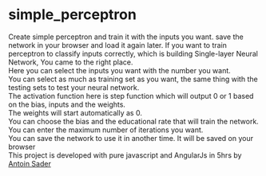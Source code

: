 # simple_perceptron
Create simple perceptron and train it with the inputs you want. save the network in your browser and load it again later.
      If you want to train perceptron to classify inputs correctly,
        which is building Single-layer Neural Network, You came to the  right place. <br>
        Here you can select the inputs you want with the number you want.<br>
        You can select as much as training set as you want, the same thing with the testing sets to test your neural network.<br>
        The activation function here is step function which will output 0 or 1 based on the bias, inputs and the weights.<br>
        The weights will start automatically as 0.<br>
        You can choose the bias and the educational rate that will train the network.<br>
        You can enter the maximum number of iterations you want.<br>
        You can save the network to use it in another time. It will be saved on your browser<br>
        This project is developed with pure javascript and AngularJs in 5hrs by <a href="https://www.linkedin.com/in/antoin-sader-3a1920158/"> Antoin Sader </a>
  
